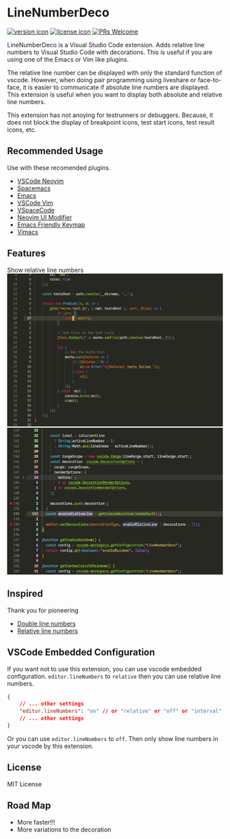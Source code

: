 # LineNumberDeco

[![version icon](https://shields.io/visual-studio-marketplace/v/ShortArrow.line-number-deco)](https://marketplace.visualstudio.com/items?itemName=ShortArrow.line-number-deco)
[![license icon](https://shields.io/github/license/ShortArrow/line_number_deco)](https://github.com/ShortArrow/line_number_deco/blob/main/LICENSE)
[![PRs Welcome](https://img.shields.io/badge/PRs-welcome-blueviolet.svg)](https://github.com/ShortArrow/line_number_deco/pulls)

LineNumberDeco is a Visual Studio Code extension.
Adds relative line numbers to Visual Studio Code with decorations.
This is useful if you are using one of the Emacs or Vim like plugins.

The relative line number can be displayed with only the standard function of vscode. However, when doing pair programming using liveshare or  face-to-face, it is easier to communicate if absolute line numbers are displayed. This extension is useful when you want to display both absolute and relative line numbers.

This extension has not anoying for testrunners or debuggers.
Because, it does not block the display of breakpoint icons, test start icons, test result icons, etc.

## Recommended Usage

Use with these recomended plugins.

- [VSCode Neovim](https://marketplace.visualstudio.com/items?itemName=asvetliakov.vscode-neovim)
- [Spacemacs](https://marketplace.visualstudio.com/items?itemName=cometeer.spacemacs)
- [Emacs](https://marketplace.visualstudio.com/items?itemName=vscodeemacs.emacs)
- [VSCode Vim](https://marketplace.visualstudio.com/items?itemName=vscodevim.vim)
- [VSpaceCode](https://marketplace.visualstudio.com/items?itemName=VSpaceCode.vspacecode)
- [Neovim UI Modifier](https://marketplace.visualstudio.com/items?itemName=JulianIaquinandi.nvim-ui-modifier)
- [Emacs Friendly Keymap](https://marketplace.visualstudio.com/items?itemName=lfs.vscode-emacs-friendly)
- [Vimacs](https://marketplace.visualstudio.com/items?itemName=migrs.vimacs)

## Features

Show relative line numbers
![visual representation of the action](./images/Animation.gif)
![stative image](./images/static_image.png)

## Inspired

Thank you for pioneering

- [Double line numbers](https://marketplace.visualstudio.com/items?itemName=slhsxcmy.vscode-double-line-numbers)
- [Relative line numbers](https://marketplace.visualstudio.com/items?itemName=extr0py.vscode-relative-line-numbers)

## VSCode Embedded Configuration

If you want not to use this extension, you can use vscode embedded configuration.
`editor.lineNumbers` to `relative` then you can use relative line numbers.

```json
{
    // ... other settings
    "editor.lineNumbers": "on" // or "relative" or "off" or "interval", "on" is default
    // ... other settings
}
```

Or you can use `editor.lineNumbers` to `off`.
Then only show line numbers in your vscode by this extension.

## License

MIT License

## Road Map

- More faster!!!
- More variations to the decoration
